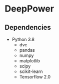 # DeepPower


## Dependencies

- Python 3.8
    - dvc
    - pandas
    - numpy 
    - matplotlib
    - scipy
    - scikit-learn
    - Tensorflow 2.0

